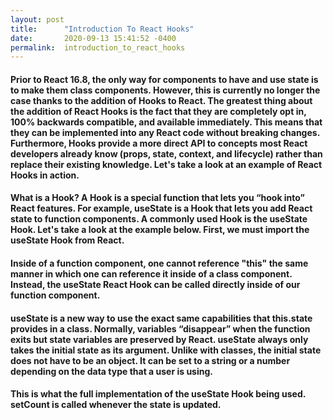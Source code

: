 ```yaml
---
layout: post
title:      "Introduction To React Hooks"
date:       2020-09-13 15:41:52 -0400
permalink:  introduction_to_react_hooks
---
```



#### Prior to React 16.8, the only way for components to have and use state is to make them class components. However, this is currently no longer the case thanks to the addition of Hooks to React. The greatest thing about the addition of React Hooks is the fact that they are completely opt in, 100% backwards compatible, and available immediately. This means that they can be implemented into any React code without breaking changes. Furthermore, Hooks provide a more direct API to concepts most React developers already know (props, state, context, and lifecycle) rather than replace their existing knowledge. Let's take a look at an example of React Hooks in action. 

#### What is a Hook? A Hook is a special function that lets you “hook into” React features. For example, useState is a Hook that lets you add React state to function components. A commonly used Hook is the useState Hook. Let's take a look at the example below. First, we must import the useState Hook from React.

<script src="https://gist.github.com/chrisbaptiste83/9275fef584ab0eb4a15d6cfad9b08059.js"></script> 

#### Inside of a function component, one cannot reference "this" the same manner in which one can reference it inside of a class component. Instead, the useState React Hook can be called directly inside of our function component.  

<script src="https://gist.github.com/chrisbaptiste83/b0aa3adf4397b94c862991342e283034.js"></script> 

#### useState is a new way to use the exact same capabilities that this.state provides in a class. Normally, variables “disappear” when the function exits but state variables are preserved by React. useState always only takes the initial state as its argument. Unlike with classes, the initial state does not have to be an object. It can be set to a string or a number depending on the data type that a user is using.  

<script src="https://gist.github.com/chrisbaptiste83/1214be49e886330fec46b5a7c3a322b7.js"></script> 

#### This is what the full implementation of the useState Hook being used. setCount is called whenever the state is updated.


